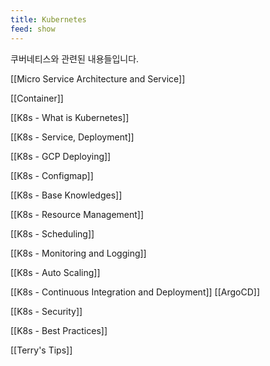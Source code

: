 ```yaml
---
title: Kubernetes
feed: show
---
```


쿠버네티스와 관련된 내용들입니다.

[[Micro Service Architecture and Service]]

[[Container]]

[[K8s - What is Kubernetes]]

[[K8s - Service, Deployment]]

[[K8s - GCP Deploying]]

[[K8s - Configmap]]

[[K8s - Base Knowledges]]

[[K8s - Resource Management]]

[[K8s - Scheduling]]

[[K8s - Monitoring and Logging]]

[[K8s - Auto Scaling]]

[[K8s - Continuous Integration and Deployment]]
[[ArgoCD]]

[[K8s - Security]]

[[K8s - Best Practices]]

[[Terry's Tips]]